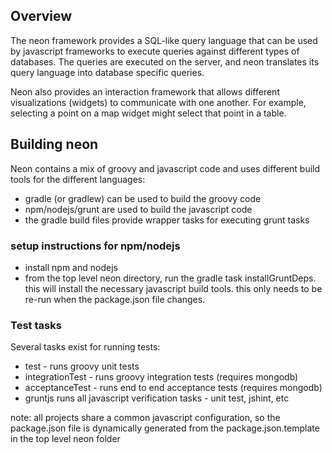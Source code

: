 ## Overview
The neon framework provides a SQL-like query language that can be used by javascript frameworks to execute queries
  against different types of databases. The queries are executed on the server, and neon translates its query language
  into database specific queries.

Neon also provides an interaction framework that allows different visualizations (widgets) to communicate with one
   another. For example, selecting a point on a map widget might select that point in a table.


## Building neon

Neon contains a mix of groovy and javascript code and uses different build tools for the different languages:

* gradle (or gradlew) can be used to build the groovy code
* npm/nodejs/grunt are used to build the javascript code
* the gradle build files provide wrapper tasks for executing grunt tasks

### setup instructions for npm/nodejs

* install npm and nodejs
* from the top level neon directory, run the gradle task installGruntDeps. this will install the necessary javascript
build tools. this only needs to be re-run when the package.json file changes.

### Test tasks

Several tasks exist for running tests:

* test - runs groovy unit tests
* integrationTest - runs groovy integration tests (requires mongodb)
* acceptanceTest - runs end to end acceptance tests (requires mongodb)
* gruntjs runs all javascript verification tasks - unit test, jshint, etc


note: all projects share a common javascript configuration, so the package.json file is dynamically generated from the package.json.template in the top level neon folder